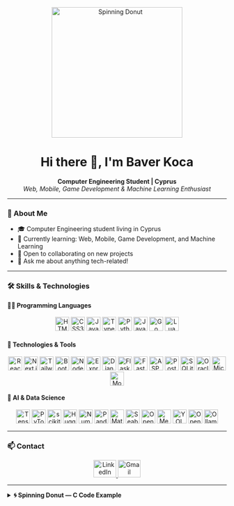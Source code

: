 <!--
**BaverKoca/BaverKoca** is a ✨ _special_ ✨ repository because its `README.md` (this file) appears on your GitHub profile.

Here are some ideas to get you started:

- 🔭 I’m currently working on ...
- 🌱 I’m currently learning ...
- 👯 I’m looking to collaborate on ...
- 🤔 I’m looking for help with ...
- 💬 Ask me about ...(function() {
- 📫 How to reach me: ...
- 😄 Pronouns: ...
- ⚡ Fun fact: ...
-->

<div align="center">
  <img src="https://hackaday.com/wp-content/uploads/2020/07/spinning-donut-featured.gif" alt="Spinning Donut" width="300"/>
</div>

<h1 align="center">Hi there 👋, I'm Baver Koca</h1>

<p align="center">
  <b>Computer Engineering Student | Cyprus</b><br>
  <i>Web, Mobile, Game Development & Machine Learning Enthusiast</i>
</p>

---

### 🚀 About Me

- 🎓 Computer Engineering student living in Cyprus  
- 🌱 Currently learning: Web, Mobile, Game Development, and Machine Learning  
- 🤝 Open to collaborating on new projects  
- 💬 Ask me about anything tech-related!

---

### 🛠️ Skills & Technologies

#### 👨‍💻 Programming Languages

<p align="center">
  <img src="https://cdn.jsdelivr.net/gh/devicons/devicon/icons/html5/html5-original.svg" height="32" alt="HTML5"/>
  <img src="https://cdn.jsdelivr.net/gh/devicons/devicon/icons/css3/css3-original.svg" height="32" alt="CSS3"/>
  <img src="https://cdn.jsdelivr.net/gh/devicons/devicon/icons/javascript/javascript-original.svg" height="32" alt="JavaScript"/>
  <img src="https://cdn.jsdelivr.net/gh/devicons/devicon/icons/typescript/typescript-original.svg" height="32" alt="TypeScript"/>
  <img src="https://cdn.jsdelivr.net/gh/devicons/devicon/icons/python/python-original.svg" height="32" alt="Python"/>
  <img src="https://cdn.jsdelivr.net/gh/devicons/devicon/icons/java/java-original.svg" height="32" alt="Java"/>
  <img src="https://cdn.jsdelivr.net/gh/devicons/devicon/icons/go/go-original.svg" height="32" alt="Go"/>
  <img src="https://cdn.jsdelivr.net/gh/devicons/devicon/icons/lua/lua-original.svg" height="32" alt="Lua"/>
</p>

#### 🧰 Technologies & Tools

<p align="center">
  <img src="https://cdn.jsdelivr.net/gh/devicons/devicon/icons/react/react-original.svg" height="32" alt="React.js"/>
  <img src="https://cdn.jsdelivr.net/gh/devicons/devicon/icons/nextjs/nextjs-original.svg" height="32" alt="Next.js"/>
  <img src="https://skillicons.dev/icons?i=tailwind" height="32" alt="Tailwind CSS"/>
  <img src="https://skillicons.dev/icons?i=bootstrap" height="32" alt="Bootstrap"/>
  <img src="https://cdn.jsdelivr.net/gh/devicons/devicon/icons/nodejs/nodejs-original.svg" height="32" alt="Node.js"/>
  <img src="https://cdn.jsdelivr.net/gh/devicons/devicon/icons/express/express-original.svg" height="32" alt="Express.js"/>
  <img src="https://cdn.jsdelivr.net/gh/devicons/devicon/icons/django/django-plain.svg" height="32" alt="Django"/>
  <img src="https://cdn.jsdelivr.net/gh/devicons/devicon/icons/flask/flask-original.svg" height="32" alt="Flask"/>
  <img src="https://cdn.jsdelivr.net/gh/devicons/devicon/icons/fastapi/fastapi-original.svg" height="32" alt="FastAPI"/>
  <img src="https://cdn.jsdelivr.net/gh/devicons/devicon/icons/dotnetcore/dotnetcore-original.svg" height="32" alt="ASP.NET"/>
  <img src="https://cdn.jsdelivr.net/gh/devicons/devicon/icons/postgresql/postgresql-original.svg" height="32" alt="PostgreSQL"/>
  <img src="https://cdn.jsdelivr.net/gh/devicons/devicon/icons/sqlite/sqlite-original.svg" height="32" alt="SQLite"/>
  <img src="https://cdn.jsdelivr.net/gh/devicons/devicon/icons/oracle/oracle-original.svg" height="32" alt="Oracle"/>
  <img src="https://cdn.jsdelivr.net/gh/devicons/devicon/icons/microsoftsqlserver/microsoftsqlserver-plain.svg" height="32" alt="Microsoft SQL Server"/>
  <img src="https://cdn.jsdelivr.net/gh/devicons/devicon/icons/mongodb/mongodb-original.svg" height="32" alt="MongoDB"/>
</p>

#### 🤖 AI & Data Science

<p align="center">
  <img src="https://cdn.jsdelivr.net/gh/devicons/devicon/icons/tensorflow/tensorflow-original.svg" height="32" alt="TensorFlow"/>
  <img src="https://cdn.jsdelivr.net/gh/devicons/devicon/icons/pytorch/pytorch-original.svg" height="32" alt="PyTorch"/>
  <img src="https://cdn.jsdelivr.net/gh/devicons/devicon/icons/scikitlearn/scikitlearn-original.svg" height="32" alt="scikit-learn"/>
  <img src="https://huggingface.co/datasets/huggingface/brand-assets/resolve/main/hf-logo.svg" height="32" alt="HuggingFace Transformers"/>
  <img src="https://cdn.jsdelivr.net/gh/devicons/devicon/icons/numpy/numpy-original.svg" height="32" alt="Numpy"/>
  <img src="https://cdn.jsdelivr.net/gh/devicons/devicon/icons/pandas/pandas-original.svg" height="32" alt="Pandas"/>
  <img src="https://cdn.jsdelivr.net/gh/devicons/devicon/icons/matplotlib/matplotlib-original.svg" height="32" alt="Matplotlib"/>
  <img src="https://seaborn.pydata.org/_static/logo-wide-lightbg.svg" height="32" alt="Seaborn"/>
  <img src="https://cdn.jsdelivr.net/gh/devicons/devicon/icons/opencv/opencv-original.svg" height="32" alt="OpenCV"/>
  <img src="https://mediapipe.dev/images/mediapipe-logo.svg" height="32" alt="MediaPipe"/>
  <img src="https://raw.githubusercontent.com/AlexeyAB/darknet/master/docs/yolo-logo.png" height="32" alt="YOLO"/>
  <img src="https://cdn.jsdelivr.net/gh/devicons/devicon/icons/openai/openai-original.svg" height="32" alt="OpenAI API"/>
  <img src="https://ollama.com/public/ollama-logo.svg" height="32" alt="Ollama"/>
</p>

---

### 📫 Contact

<p align="center">
  <a href="https://www.linkedin.com/in/baver-koca" target="_blank">
    <img src="https://raw.githubusercontent.com/maurodesouza/profile-readme-generator/master/src/assets/icons/social/linkedin/default.svg" width="52" height="40" alt="LinkedIn"/>
  </a>
  <a href="mailto:baver.koca00@gmail.com" target="_blank">
    <img src="https://raw.githubusercontent.com/maurodesouza/profile-readme-generator/master/src/assets/icons/social/gmail/default.svg" width="52" height="40" alt="Gmail"/>
  </a>
</p>

---

<details>
<summary><strong>🌀 Spinning Donut — C Code Example</strong></summary>

```c
#include <stdio.h>
#include <math.h>
#include <string.h>
#include <unistd.h>

int main() {
    float A = 0, B = 0;
    int width = 80;
    int height = 22;
    float z[1760];
    char b[1760];

    printf("\x1b[2J");

    while (1) {
        memset(b, ' ', 1760);
        memset(z, 0, 1760 * sizeof(float));

        for (float theta = 0; theta < 2 * M_PI; theta += 0.07) {
            for (float phi = 0; phi < 2 * M_PI; phi += 0.02) {
                float sin_theta = sin(theta);
                float cos_theta = cos(theta);
                float sin_phi = sin(phi);
                float cos_phi = cos(phi);
                float sin_A = sin(A);
                float cos_A = cos(A);
                float sin_B = sin(B);
                float cos_B = cos(B);

                float R1 = 1;
                float R2 = 2;

                float circle_x = R2 + R1 * cos_theta;
                float circle_y = R1 * sin_theta;

                float x = circle_x * (cos_B * cos_phi + sin_A * sin_B * sin_phi) - circle_y * cos_A * sin_B;
                float y = circle_x * (sin_B * cos_phi - sin_A * cos_B * sin_phi) + circle_y * cos_A * cos_B;
                float z_coord = 5 + cos_A * circle_x * sin_phi + circle_y * sin_A;
                float ooz = 1 / z_coord;

                int xp = (int)(width / 2 + 30 * ooz * x);
                int yp = (int)(height / 2 - 15 * ooz * y);

                float L = cos_phi * cos_theta * sin_B - cos_A * cos_theta * sin_phi - sin_A * sin_theta + cos_B * (cos_A * sin_theta - cos_theta * sin_A * sin_phi);

                int luminance_index = (int)(L * 8);
                if (luminance_index >= 0 && xp >= 0 && xp < width && yp >= 0 && yp < height) {
                    int idx = xp + yp * width;
                    if (ooz > z[idx]) {
                        z[idx] = ooz;
                        const char luminance_chars[] = ".,-~:;=!*#$@";
                        b[idx] = luminance_chars[luminance_index > 11 ? 11 : luminance_index];
                    }
                }
            }
        }

        printf("\x1b[H");
        for (int k = 0; k < height * width; k++) {
            putchar(k % width ? b[k] : '\n');
        }

        A += 0.04;
        B += 0.02;
        usleep(30000);
    }

    return 0;
}
```
</details>
